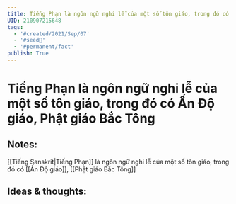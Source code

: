 ```yaml
---
title: Tiếng Phạn là ngôn ngữ nghi lễ của một số tôn giáo, trong đó có Ấn Độ giáo, Phật giáo Bắc Tông
UID: 210907215648
tags:
  - '#created/2021/Sep/07'
  - '#seed🥜'
  - '#permanent/fact'
publish: True
---
```

# Tiếng Phạn là ngôn ngữ nghi lễ của một số tôn giáo, trong đó có Ấn Độ giáo, Phật giáo Bắc Tông

## Notes:
[[Tiếng Sanskrit|Tiếng Phạn]] là ngôn ngữ nghi lễ của một số tôn giáo, trong đó có [[Ấn Độ giáo]], [[Phật giáo Bắc Tông]]

## Ideas & thoughts:
